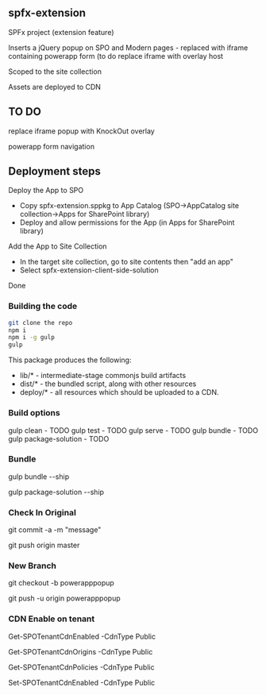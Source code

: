 ## spfx-extension

SPFx project (extension feature)

Inserts a jQuery popup on SPO and Modern pages - replaced with iframe containing powerapp form (to do replace iframe with overlay host

Scoped to the site collection

Assets are deployed to CDN

## TO DO

replace iframe popup with KnockOut overlay 

powerapp form navigation



##  Deployment steps

Deploy the App to SPO
 - Copy spfx-extension.sppkg to App Catalog (SPO->AppCatalog site collection->Apps for SharePoint library)
 - Deploy and allow permissions for the App (in Apps for SharePoint library)
 
Add the App to Site Collection
 - In the target site collection, go to site contents then "add 
an app"
 - Select spfx-extension-client-side-solution
 
Done


### Building the code

```bash
git clone the repo
npm i
npm i -g gulp
gulp
```

This package produces the following:

* lib/* - intermediate-stage commonjs build artifacts
* dist/* - the bundled script, along with other resources
* deploy/* - all resources which should be uploaded to a CDN.

### Build options

gulp clean - TODO
gulp test - TODO
gulp serve - TODO
gulp bundle - TODO
gulp package-solution - TODO

###  Bundle

gulp bundle --ship

gulp package-solution --ship


###  Check In Original

git commit -a -m "message"

git push origin master

### New Branch

git checkout -b powerapppopup

git push -u origin powerapppopup


###  CDN Enable on tenant

Get-SPOTenantCdnEnabled -CdnType Public

Get-SPOTenantCdnOrigins -CdnType Public

Get-SPOTenantCdnPolicies -CdnType Public


Set-SPOTenantCdnEnabled -CdnType Public



